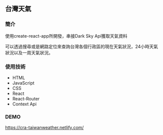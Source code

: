 ## 台灣天氣



### 簡介

使用create-react-app所開發，串接Dark Sky Api獲取天氣資料

可以透過搜尋或是網路定位來查詢台灣各個行政區的現在天氣狀況，24小時天氣狀況以及一周天氣狀況。

### 使用技術

* HTML
* JavaScript
* CSS
* React
* React-Router
* Context Api

### DEMO

https://cra-taiwanweather.netlify.com/
